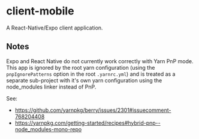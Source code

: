 # client-mobile

A React-Native/Expo client application.

## Notes

Expo and React Native do not currently work correctly with Yarn PnP mode. This app is ignored by the root yarn configuration (using the `pnpIgnorePatterns` option in the root `.yarnrc.yml`) and is treated as a separate sub-project with it's own yarn configuration using the node_modules linker instead of PnP.

See:

- https://github.com/yarnpkg/berry/issues/2301#issuecomment-768204408
- https://yarnpkg.com/getting-started/recipes#hybrid-pnp--node_modules-mono-repo
